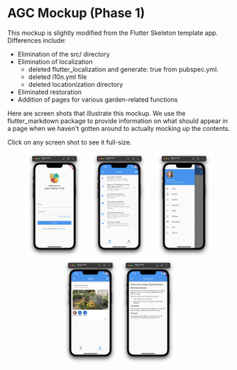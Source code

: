 # AGC Mockup (Phase 1)

This mockup is slightly modified from the Flutter Skeleton template app. Differences include:

* Elimination of the src/ directory
* Elimination of localization
  * deleted flutter_localization and generate: true from pubspec.yml.
  * deleted i10n.yml file
  * deleted locationization directory
* Eliminated restoration
* Addition of pages for various garden-related functions

Here are screen shots that illustrate this mockup. We use the flutter_markdown package to provide information on what should appear in a page when we haven't gotten around to actually mocking up the contents.

Click on any screen shot to see it full-size.

<p style="text-align: center">
  <img src="./README-screenshots/screen-1.png" width="25%">
&nbsp; &nbsp; 
  <img src="./README-screenshots/screen-2.png" width="25%">
&nbsp; &nbsp; 
  <img src="./README-screenshots/screen-3.png" width="25%">

  <img src="./README-screenshots/screen-4.png" width="25%">
  <img src="./README-screenshots/screen-5.png" width="25%">
</p>
